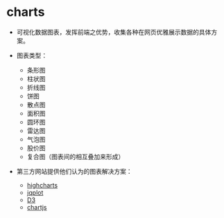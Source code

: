 charts
======

- 可视化数据图表，发挥前端之优势，收集各种在网页优雅展示数据的具体方案。

- 图表类型：
  - 条形图
  - 柱状图
  - 折线图
  - 饼图
  - 散点图
  - 面积图
  - 圆环图
  - 雷达图
  - 气泡图
  - 股价图
  - 复合图（图表间的相互叠加来形成）

- 第三方网站提供他们认为的图表解决方案：
  - [highcharts](http://www.highcharts.com/)
  - [jqplot](http://www.jqplot.com/deploy/dist/examples/)
  - [D3](http://d3js.org/)
  - [chartjs](http://chartjs.devexpress.com/)


